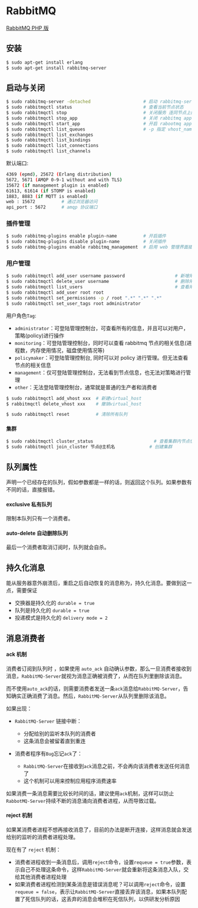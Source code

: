 # RabbitMQ

[RabbitMQ PHP 版](https://xiaoxiami.gitbook.io/rabbitmq_into_chinese_php/ying-yong-jiao-cheng/php-ban/3-publish_subscribe.md)

## 安装

```bash
$ sudo apt-get install erlang
$ sudo apt-get install rabbitmq-server
```

## 启动与关闭

```bash
$ sudo rabbitmq-server -detached                    # 启动 rabbitmq-server daemon
$ sudo rabbitmqctl status                           # 查看当前节点状态
$ sudo rabbitmqctl stop                             # 关闭服务 连同节点上的其它应用程序一同关闭了
$ sudo rabbitmqctl stop_app                         # 关闭 rabbitmq app
$ sudo rabbitmqctl start_app                        # 开启 rabootmq app
$ sudo rabbitmqctl list_queues                      # -p 指定 vhost_name , 默认 / 
$ sudo rabbitmqctl list_exchanges
$ sudo rabbitmqctl list_bindings
$ sudo rabbitmqctl list_connections
$ sudo rabbitmqctl list_channels
```

默认端口:

```bash
4369 (epmd), 25672 (Erlang distribution)
5672, 5671 (AMQP 0-9-1 without and with TLS)
15672 (if management plugin is enabled)
61613, 61614 (if STOMP is enabled)
1883, 8883 (if MQTT is enabled)
web : 15672          # 通过浏览器访问
api_port : 5672      # amqp 协议端口
```

### 插件管理

```bash
$ sudo rabbitmq-plugins enable plugin-name          # 开启插件
$ sudo rabbitmq-plugins disable plugin-name         # 关闭插件
$ sudo rabbitmq-plugins enable rabbitmq_management  # 启用 web 管理界面插件
```

### 用户管理

```bash
$ sudo rabbitmqctl add_user username password                   # 新增用户
$ sudo rabbitmqctl delete_user username                         # 删除用户
$ sudo rabbitmqctl list_users                                   # 查看用户列表
$ sudo rabbitmqctl add_user root root
$ sudo rabbitmqctl set_permissions -p / root ".*" ".*" ".*"
$ sudo rabbitmqctl set_user_tags root administrator
```

用户角色`Tag`:

- `administrator`：可登陆管理控制台，可查看所有的信息，并且可以对用户，策略(policy)进行操作
- `monitoring`：可登陆管理控制台，同时可以查看 rabbitmq 节点的相关信息(进程数，内存使用情况，磁盘使用情况等)
- `policymaker`：可登陆管理控制台, 同时可以对 policy 进行管理。但无法查看节点的相关信息
- `management`：仅可登陆管理控制台，无法看到节点信息，也无法对策略进行管理
- `other`：无法登陆管理控制台，通常就是普通的生产者和消费者

```bash
$ sudo rabbitmqctl add_vhost xxx  # 新建virtual_host
$ rabbitmqctl delete_vhost xxx    # 撤销virtual_host
```

```bash
$ sudo rabbitmqctl reset          # 清除所有队列
```

#### 集群

```bash
$ sudo rabbitmqctl cluster_status                       # 查看集群内节点信息
$ sudo rabbitmqctl join_cluster 节点@主机名             # 创建集群
```

## 队列属性

声明一个已经存在的队列，假如参数都是一样的话，则返回这个队列。如果参数有不同的话，直接报错。

#### exclusive 私有队列

限制本队列只有一个消费者。

#### auto-delete 自动删除队列

最后一个消费者取消订阅时，队列就会自杀。

## 持久化消息

能从服务器意外崩溃后，重启之后自动恢复的消息称为，持久化消息。要做到这一点，需要保证

- 交换器是持久化的 `durable = true`
- 队列是持久化的 `durable = true`
- 投递模式是持久化的 `delivery mode = 2`

## 消息消费者

#### ack 机制

消费者订阅到队列时 ，如果使用 `auto_ack` 自动确认参数，那么一旦消费者接收到消息，`RabbitMQ-Server`就视为消息正确被消费了，从而在队列里删除该消息。

而不使用`auto_ack`的话，则需要消费者发送一条`ack`消息给`RabbitMQ-Server`，告知确实正确消费了消息。然后，`RabbitMQ-Server`从队列里删除该消息。

如果出现：

- `RabbitMQ-Server` 链接中断：
  - 分配给别的监听本队列的消费者
  - 这条消息会被留着直到重连

- 消费者程序有`Bug`忘记`ack`了：
  - `RabbitMQ-Server`在接收到`ack`消息之前，不会再向该消费者发送任何消息了
  - 这个机制可以用来控制应用程序消费速率
  
如果消费一条消息需要比较长时间的话，建议使用`ack`机制，这样可以防止`RabbotMQ-Server`持续不断的消息涌向消费者进程，从而导致过载。

#### reject 机制

如果某消费者进程不想再接收消息了，目前的办法是断开连接，这样消息就会发送给别的监听的消费者进程处理。

现在有了 `reject` 机制：

- 消费者进程收到一条消息后，调用`reject`命令，设置`requeue = true`参数，表示自己不处理这条命令，这样`RabbitMQ-Server`就会重新将这条消息入队，交给其他消费者进程处理
- 如果消费者进程检测到某条消息是错误消息呢？可以调用`reject`命令，设置 `requeue = false`，表示让`RabbitMQ-Server`直接丢弃该消息，如果本队列配置了死信队列的话，这丢弃的消息会堆积在死信队列，以供研发分析原因






































